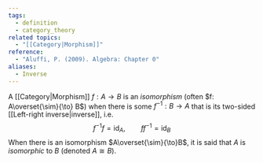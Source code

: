```yaml
---
tags:
  - definition
  - category_theory
related topics:
  - "[[Category|Morphism]]"
reference:
  - "Aluffi, P. (2009). Algebra: Chapter 0"
aliases:
  - Inverse
---
```

A [[Category|Morphism]] $f: A \to B$ is an _isomorphism_ (often $f: A\overset{\sim}{\to} B$) when there is some $f^{-1}: B \to A$ that is its two-sided [[Left-right inverse|inverse]], i.e.$$
	f^{-1}f=\operatorname{id}_A,\qquad f f^{-1}=\operatorname{id}_B
$$When there is an isomorphism $A\overset{\sim}{\to}B$, it is said that $A$ is _isomorphic_ to $B$ (denoted $A\cong B$).